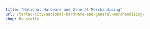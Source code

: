 ```yaml
---
title: "National Hardware and General Merchandising"
url: /tarlac-city/national-hardware-and-general-merchandising/
shop: Baustoffe
---
```

